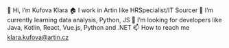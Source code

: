 
👋 Hi, I’m Kufova Klara
🏠 I work in Artin like HRSpecialist/IT Sourcer
🌱 I’m currently learning data analysis, Python, JS
👀 I’m looking for developers like Java, Kotlin, React, Vue.js, Python and .NET
📫 How to reach me klara.kufova@artin.cz
